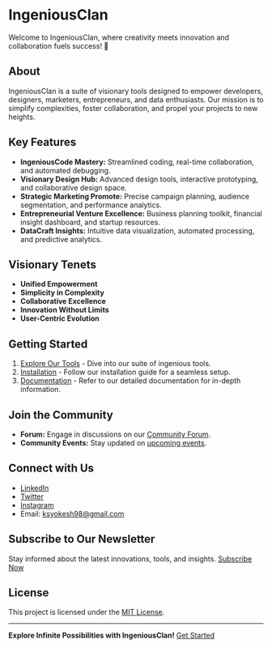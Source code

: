 # IngeniousClan

Welcome to IngeniousClan, where creativity meets innovation and collaboration fuels success! 🚀

## About

IngeniousClan is a suite of visionary tools designed to empower developers, designers, marketers, entrepreneurs, and data enthusiasts. Our mission is to simplify complexities, foster collaboration, and propel your projects to new heights.

## Key Features

- **IngeniousCode Mastery:** Streamlined coding, real-time collaboration, and automated debugging.
- **Visionary Design Hub:** Advanced design tools, interactive prototyping, and collaborative design space.
- **Strategic Marketing Promote:** Precise campaign planning, audience segmentation, and performance analytics.
- **Entrepreneurial Venture Excellence:** Business planning toolkit, financial insight dashboard, and startup resources.
- **DataCraft Insights:** Intuitive data visualization, automated processing, and predictive analytics.

## Visionary Tenets

- **Unified Empowerment**
- **Simplicity in Complexity**
- **Collaborative Excellence**
- **Innovation Without Limits**
- **User-Centric Evolution**

## Getting Started

1. [Explore Our Tools](https://tool-empire.vercel.app) - Dive into our suite of ingenious tools.
2. [Installation](#) - Follow our installation guide for a seamless setup.
3. [Documentation](#) - Refer to our detailed documentation for in-depth information.

## Join the Community

- **Forum:** Engage in discussions on our [Community Forum](#).
- **Community Events:** Stay updated on [upcoming events](#).

## Connect with Us

- [LinkedIn](#)
- [Twitter](#)
- [Instagram](#)
- Email: [ksyokesh98@gmail.com](mailto:ksyokesh98@gmail.com)

## Subscribe to Our Newsletter

Stay informed about the latest innovations, tools, and insights. [Subscribe Now](#)

## License

This project is licensed under the [MIT License](LICENSE).

---

**Explore Infinite Possibilities with IngeniousClan!** [Get Started](https://www.ingeniousclan.com)

